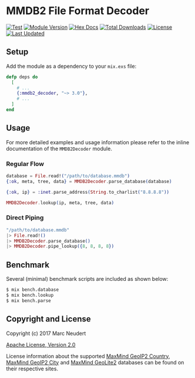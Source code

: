 # MMDB2 File Format Decoder

[![Test](https://github.com/elixir-geolix/mmdb2_decoder/actions/workflows/test.yml/badge.svg)](https://github.com/elixir-geolix/mmdb2_decoder/actions/workflows/test.yml)
[![Module Version](https://img.shields.io/hexpm/v/mmdb2_decoder.svg)](https://hex.pm/packages/mmdb2_decoder)
[![Hex Docs](https://img.shields.io/badge/hex-docs-lightgreen.svg)](https://hexdocs.pm/mmdb2_decoder/)
[![Total Downloads](https://img.shields.io/hexpm/dt/mmdb2_decoder.svg)](https://hex.pm/packages/mmdb2_decoder)
[![License](https://img.shields.io/hexpm/l/mmdb2_decoder.svg)](https://github.com/elixir-geolix/mmdb2_decoder/blob/master/LICENSE)
[![Last Updated](https://img.shields.io/github/last-commit/elixir-geolix/mmdb2_decoder.svg)](https://github.com/elixir-geolix/mmdb2_decoder/commits/master)

## Setup

Add the module as a dependency to your `mix.exs` file:

```elixir
defp deps do
  [
    # ...
    {:mmdb2_decoder, "~> 3.0"},
    # ...
  ]
end
```

## Usage

For more detailed examples and usage information please refer to the inline documentation of the `MMDB2Decoder` module.

### Regular Flow

```elixir
database = File.read!("/path/to/database.mmdb")
{:ok, meta, tree, data} = MMDB2Decoder.parse_database(database)

{:ok, ip} = :inet.parse_address(String.to_charlist("8.8.8.8"))

MMDB2Decoder.lookup(ip, meta, tree, data)
```

### Direct Piping

```elixir
"/path/to/database.mmdb"
|> File.read!()
|> MMDB2Decoder.parse_database()
|> MMDB2Decoder.pipe_lookup({8, 8, 8, 8})
```

## Benchmark

Several (minimal) benchmark scripts are included as shown below:

```bash
$ mix bench.database
$ mix bench.lookup
$ mix bench.parse
```

## Copyright and License

Copyright (c) 2017 Marc Neudert

[Apache License, Version 2.0](http://www.apache.org/licenses/LICENSE-2.0)

License information about the supported [MaxMind GeoIP2 Country](https://www.maxmind.com/en/geoip2-country-database), [MaxMind GeoIP2 City](https://www.maxmind.com/en/geoip2-city) and [MaxMind GeoLite2](https://dev.maxmind.com/geoip/geoip2/geolite2/) databases can be found on their respective sites.
